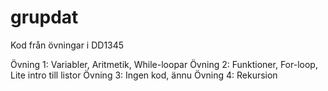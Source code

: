 grupdat
=======

Kod från övningar i DD1345

Övning 1: Variabler, Aritmetik, While-loopar
Övning 2: Funktioner, For-loop, Lite intro till listor
Övning 3: Ingen kod, ännu
Övning 4: Rekursion

